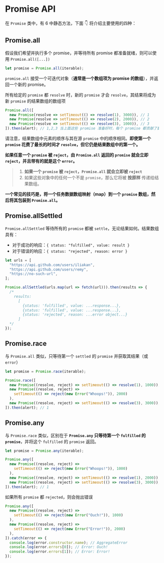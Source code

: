 # Promise API

在 `Promise` 类中，有 6 中静态方法，下面 👇 将介绍主要使用的四种：

## Promise.all

假设我们希望并执行多个 promise，并等待所有 promise 都准备就绪，则可以使用 `Promise.all([...])`

```js
let promise = Promise.all(iterable);
```

`promise.all` 接受一个可迭代对象（**通常是一个数组项为 promise 的数组**），并返回一个新的 promise。

所有给定的 `promise` 都 `resolve` 时，新的 `promise` 才会 `resolve`，其结果将成为新 `promise` 的结果数组的数组项

```js
Promise.all([
  new Promise(resolve => setTimeout(() => resolve(1), 3000)), // 1
  new Promise(resolve => setTimeout(() => resolve(2), 2000)), // 2
  new Promise(resolve => setTimeout(() => resolve(3), 1000)), // 3
]).then(alert); // 1,2,3 当上面这些 promise 准备好时，每个 promise 都贡献了数组中的一个元素
```

请注意，结果数组中元素的顺序与其在源 `promise` 中的顺序相同。**即使第一个 `promise` 花费了最长的时间才 `resolve`，但它仍是结果数组中的第一个。**

**如果任意一个 `promise` 被 `reject`，由 `Promise.all` 返回的 `promise` 就会立即 `reject`，并且带有的就是这个 `error`。**

> 1. **如果一个 `promise` 被 `reject`，`Promise.all` 就会立即被 `reject`**
> 2. 如果这些对象中的任何一个不是 `promise`，那么它将被 **按原样** 传递给结果数组。

**一个常见的技巧是，将一个任务数据数组映射（map）到一个 `promise` 数组，然后将其包装到 `Promise.all`。**

## Promise.allSettled

`Promise.allSettled` 等待所有的 `promise` 都被 `settle`，无论结果如何。结果数组具有：

- 对于成功的响应：`{ status: "fulfilled", value: result }`
- 对于错误的响应：`{ status: "rejected", reason: error }`

```js
let urls = [
  "https://api.github.com/users/iliakan",
  "https://api.github.com/users/remy",
  "https://no-such-url",
];

Promise.allSettled(urls.map(url => fetch(url))).then(results => {
  /*
    results:
      [
        {status: 'fulfilled', value: ...response...},
        {status: 'fulfilled', value: ...response...},
        {status: 'rejected', reason: ...error object...}
      ]
  */
});
```

## Promise.race

与 `Promise.all` 类似，只等待第一个 `settled` 的 `promise` 并获取其结果（或 `error`）

```js
let promise = Promise.race(iterable);
```

```js
Promise.race([
  new Promise((resolve, reject) => setTimeout(() => resolve(1), 1000)),
  new Promise((resolve, reject) =>
    setTimeout(() => reject(new Error("Whoops!")), 2000)
  ),
  new Promise((resolve, reject) => setTimeout(() => resolve(3), 3000)),
]).then(alert); // 1
```

## Promise.any

与 `Promise.race` 类似，区别在于 **`Promise.any` 只等待第一个 `fulfilled` 的 `promise`**，并将这个 `fulfilled` 的 `promise` 返回。

```js
let promise = Promise.any(iterable);
```

```js
Promise.any([
  new Promise((resolve, reject) =>
    setTimeout(() => reject(new Error("Whoops!")), 1000)
  ),
  new Promise((resolve, reject) => setTimeout(() => resolve(1), 2000)),
  new Promise((resolve, reject) => setTimeout(() => resolve(3), 3000)),
]).then(alert); // 1
```

如果所有 `promise` 都 `rejected`，则会抛出错误

```js
Promise.any([
  new Promise((resolve, reject) =>
    setTimeout(() => reject(new Error("Ouch!")), 1000)
  ),
  new Promise((resolve, reject) =>
    setTimeout(() => reject(new Error("Error!")), 2000)
  ),
]).catch(error => {
  console.log(error.constructor.name); // AggregateError
  console.log(error.errors[0]); // Error: Ouch!
  console.log(error.errors[1]); // Error: Error!
});
```
